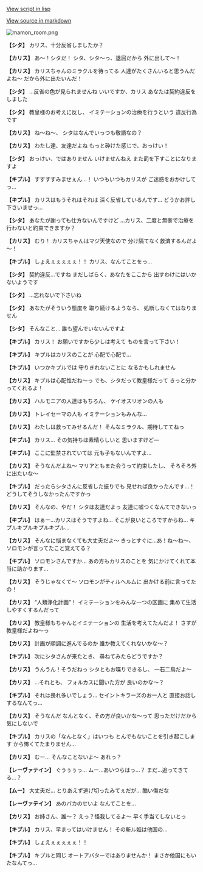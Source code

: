 [View script in lisp](../scripts/100212060.txt)

[View source in markdown](100212060.md)

![mamon_room.png](../images/backgrounds/mamon_room.png)

**【シタ】**
カリス、十分反省しましたか？

**【カリス】**
あ～！シタだ！
シタ、シタ～っ、退屈だから
外に出して～！

**【カリス】**
カリスちゃんのミラクルを待ってる
人達がたくさんいると思うんだよね～
だから外に出たいんだ！

**【シタ】**
…反省の色が見られませんね
いいですか、カリス
あなたは契約違反をしました

**【シタ】**
教皇様のお考えに反し、
イミテーションの治療を行うという
違反行為です

**【カリス】**
ね～ね～、
シタはなんでいっつも敬語なの？

**【カリス】**
わたし達、友達だよね
もっと砕けた感じで、おっけい！

**【シタ】**
おっけい、ではありません
いけませんねえ
また罰を下すことになりますよ

**【キプル】**
すすすすみませぇん…！
いつもいつもカリスが
ご迷惑をおかけしてっ…

**【キプル】**
カリスはもうそれはそれは
深く反省しているんです…
どうかお許し下さいませっ…

**【シタ】**
あなたが謝っても仕方ないんですけど
…カリス、二度と無断で治療を
行わないと約束できますか？

**【カリス】**
むり！
カリスちゃんはマジ天使なので
分け隔てなく救済するんだよ～！

**【キプル】**
しょえぇぇぇぇぇ！！
カリス、なんてことをっ…

**【シタ】**
契約違反…ですね
まだしばらく、あなたをここから
出すわけにはいかないようです

**【シタ】**
…忘れないで下さいね

**【シタ】**
あなたがそういう態度を
取り続けるようなら、
処断しなくてはなりません

**【シタ】**
そんなこと…
誰も望んでいないんですよ

**【キプル】**
カリス！
お願いですから少しは考えて
ものを言って下さい！

**【キプル】**
キプルはカリスのことが
心配で心配で…

**【キプル】**
いつかキプルでは
守りきれないことに
なるかもしれません

**【カリス】**
キプルは心配性だね～っ
でも、シタだって教皇様だって
きっと分かってくれるよ！

**【カリス】**
ハルモニアの人達はもちろん、
ケイオスリオンの人も

**【カリス】**
トレイセーマの人も
イミテーションもみんな…

**【カリス】**
わたしは救ってみせるんだ！
そんなミラクル、期待しててねっ

**【キプル】**
カリス…
その気持ちは素晴らしいと
思いますけど―

**【キプル】**
ここに監禁されていては
元も子もないんですよ…

**【カリス】**
そうなんだよね～
マリアともまた会うって約束したし、
そろそろ外に出たいな～

**【キプル】**
だったらシタさんに反省した振りでも
見せれば良かったんです…！
どうしてそうしなかったんですかっ

**【カリス】**
そんなの、やだ！
シタは友達だよっ
友達に嘘つくなんてできないっ

**【キプル】**
はぁー…カリスはそうですよね…
そこが良いところですからね…
キプルキプルキプルキプル…

**【カリス】**
そんなに悩まなくても大丈夫だよ～
きっとすぐに…あ！ね～ね～、
ソロモンが言ってたこと覚えてる？

**【キプル】**
ソロモンさんですか…
あの方もカリスのことを
気にかけてくれて本当に助かります…

**【カリス】**
そうじゃなくて～
ソロモンがティルヘルムに
出かける前に言ってたの！

**【カリス】**
“人類浄化計画”！
イミテーションをみんな一つの区画に
集めて生活しやすくするんだって

**【カリス】**
教皇様もちゃんとイミテーションの
生活を考えてたんだよ！
さすが教皇様だよね～っ

**【カリス】**
計画が順調に進んでるのか
誰か教えてくれないかな～？

**【キプル】**
次にシタさんが来たとき、
尋ねてみたらどうですか？

**【カリス】**
うんうん！そうだねっ
シタともお喋りできるし、
一石二鳥だよ～

**【カリス】**
…それとも、
フォルカスに聞いた方が
良いのかな～？

**【キプル】**
それは畏れ多いでしょう…
セイントキラーズのお一人と
直接お話しするなんてっ…

**【カリス】**
そうなんだ
なんとなく、その方が良いかな～って
思っただけだから気にしないで

**【キプル】**
カリスの「なんとなく」はいつも
とんでもないことを引き起こします
から怖くてたまりません…

**【カリス】**
むー…
そんなことないよ～
あれっ？

**【レーヴァテイン】**
ぐうぅぅっ…
ムー…あいつらはっ…？
まだ…追ってきてる…？

**【ムー】**
大丈夫だ…
とりあえず逃げ切ったみてぇだが…
酷い傷だな

**【レーヴァテイン】**
あのバカのせいよ
なんてことを…

**【カリス】**
お姉さん、誰～？
えっ？怪我してるよ～
早く手当てしないとっ

**【キプル】**
カリス、早まってはいけません！
その斬ル姫は他国の…

**【キプル】**
しょえぇぇぇぇぇ！！

**【キプル】**
キプルと同じ
オートアバターではありませんか！
まさか他国にもいたなんてっ…